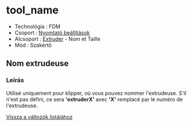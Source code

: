 # tool\_name

* Technológia : FDM
* Csoport : [Nyomtató beállítások](../../beallitasok/printer_settings.md)
* Alcsoport : [Extruder](../../beallitasok/printer_settings.md#extrudeuse) - Nom et Taille
* Mód : Szakértő

## Nom extrudeuse

### Leírás

Utilisé uniquement pour klipper, où vous pouvez nommer l'extrudeuse. S'il n'est pas défini, ce sera **'extruderX'** avec **'X'** remplacé par le numéro de l'extrudeuse.

[Vissza a változók listájához](../../variable_list)

